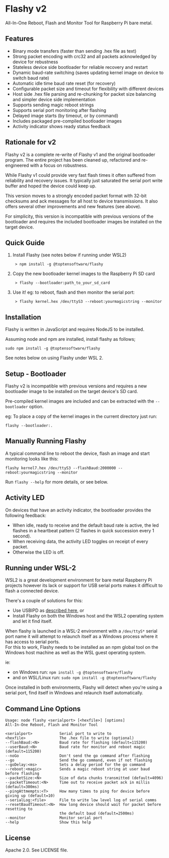 # Flashy v2

All-In-One Reboot, Flash and Monitor Tool for Raspberry Pi bare metal.



## Features

* Binary mode transfers (faster than sending .hex file as text)
* Strong packet encoding with crc32 and all packets acknowledged by device for rebustness
* Stateless device side bootloader for reliable recovery and restart
* Dynamic baud-rate switching (saves updating kernel image on device to switch baud rate)
* Automatic idle time baud rate reset (for recovery)    
* Configurable packet size and timeout for flexibility with different devices
* Host side .hex file parsing and re-chunking for packet size balancing and simpler
  device side implementation
* Supports sending magic reboot strings
* Supports serial port monitoring after flashing
* Delayed image starts (by timeout, or by command)
* Includes packaged pre-compiled bootloader images
* Activity indicator shows ready status feedback



## Rationale for v2

Flashy v2 is a complete re-write of Flashy v1 and the original bootloader program.  The 
entire project has been cleaned up, refactored and re-engineered with a focus on robustness.

While Flashy v1 could provide very fast flash times it often suffered from reliability and
recovery issues.  It typically just saturated the serial port write buffer and hoped the 
device could keep up.

This version moves to a strongly encoded packet format with 32-bit checksums and ack messages 
for all host to device transmissions.  It also offers several other improvements and new features
(see above).

For simplicity, this version is incompatible with previous versions of the bootloader and 
requires the included bootloader images be installed on the target device. 



## Quick Guide

1. Install Flashy (see notes below if running under WSL2)

        > npm install -g @toptensoftware/flashy

2. Copy the new bootloader kernel images to the Raspberry Pi SD card

        > flashy --bootloader:path_to_your_sd_card

3. Use it!  eg: to reboot, flash and then monitor the serial port:

        > flashy kernel.hex /dev/ttyS3 --reboot:yourmagicstring --monitor



## Installation

Flashy is written in JavaScript and requires NodeJS to be installed.

Assuming node and npm are installed, install flashy as follows;

```
sudo npm install -g @toptensoftware/flashy
```

See notes below on using Flashy under WSL 2.



## Setup - Bootloader

Flashy v2 is incompatible with previous versions and requires a new bootloader image
to be installed on the target device's SD card.

Pre-compiled kernel images are included and can be extracted with the
`--bootloader` option.  

eg: To place a copy of the kernel images in the current directory just run:

```
flashy --bootloader:.
```



## Manually Running Flashy

A typical command line to reboot the device, flash an image and start monitoring looks like this:

```
flashy kernel7.hex /dev/ttyS3 --flashBaud:2000000 --reboot:yourmagicstring --monitor
```

Run `flashy --help` for more details, or see below.



## Activity LED

On devices that have an activity indicator, the bootloader provides the following feedback:

* When idle, ready to receive and the default baud rate is active, the led flashes in a heartbeat
  pattern (2 flashes in quick succession every 1 second).
* When receiving data, the activity LED toggles on receipt of every packet.
* Otherwise the LED is off.



## Running under WSL-2

WSL2 is a great development environment for bare metal Raspberry Pi projects however its lack
or support for USB serial ports makes it difficult to flash a connected device.

There's a couple of solutions for this:

* Use USBIPD as [described here](https://learn.microsoft.com/en-us/windows/wsl/connect-usb), or
* Install Flashy on both the Windows host and the WSL2 operating system and let it find itself.

When flashy is launched in a WSL-2 environment with a `/dev/ttyS*` serial port name it will
attempt to relaunch itself as a Windows process where it has access to serial ports.  
For this to work, Flashy needs to be installed as an npm global tool on the Windows host
machine as well as the WSL guest operating system.

ie: 

* on Windows run: `npm install -g @toptensoftware/flashy`
* and on WSL/Linux run: `sudo npm install -g @toptensoftware/flashy`

Once installed in both environments, Flashy will detect when you're using a serial port, 
find itself in Windows and relaunch itself automatically.



## Command Line Options

```
Usage: node flashy <serialport> [<hexfile>] [options]
All-In-One Reboot, Flash and Monitor Tool

<serialport>            Serial port to write to
<hexfile>               The .hex file to write (optional)
--flashBaud:<N>         Baud rate for flashing (default=115200)
--userBaud:<N>          Baud rate for monitor and reboot magic (default=115200)
--noGo                  Don't send the go command after flashing
--go                    Send the go command, even if not flashing
--goDelay:<ms>          Sets a delay period for the go command
--reboot:<magic>        Sends a magic reboot string at user baud before flashing
--packetSize:<N>        Size of data chunks transmitted (default=4096)
--packetTimeout:<N>     Time out to receive packet ack in millis (default=300ms)
--pingAttmempts:<T>     How many times to ping for device before giving up (default=10)
--serialLog:<file>      File to write low level log of serial comms
--resetBaudTimeout:<N>  How long device should wait for packet before resetting to 
                        the default baud (default=2500ms)
--monitor               Monitor serial port
--help                  Show this help
```



## License

Apache 2.0.  See LICENSE file.
